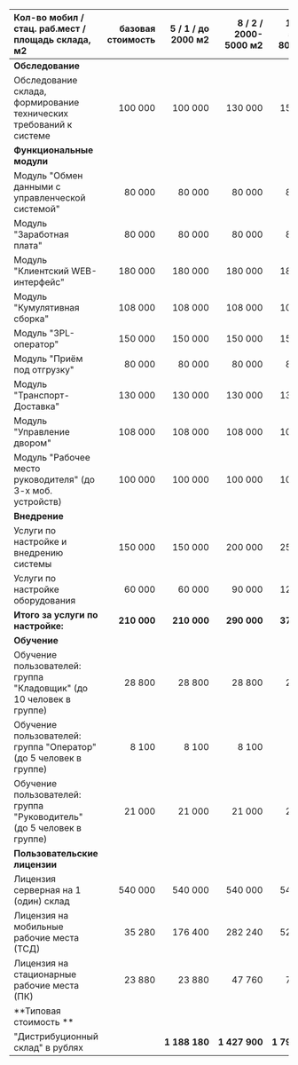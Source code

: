 |Кол-во мобил / стац. раб.мест / площадь склада, м2 |базовая стоимость|  5 / 1 / до 2000 м2|  8 / 2 / 2000-5000 м2|  15 / 3 / 5000-8000 м2| 20 / 4 / 8000-15000 м2|
|:--------------------------------------------------|----------------:|-------------------:|---------------------:|----------------------:|----------------------:|
|**Обследование**
|Обследование склада, формирование технических требований к системе   |             100 000|                100 000|               130 000|      150 000|200 000|
|**Функциональные модули**					
|Модуль "Обмен данными с управленческой системой"	                  |80 000|80 000|80 000	|80 000	|80 000|
|Модуль "Заработная плата"                                            |80 000|80 000|80 000|	80 000|	80 000|
|Модуль "Клиентский WEB-интерфейс"|	180 000|	180 000|	180 000|	180 000|	180 000|
|Модуль "Кумулятивная сборка"|	108 000|	108 000|	108 000	|108 000|	108 000|
|Модуль "3PL-оператор"	|150 000|	150 000|	150 000|	150 000|	150 000|
|Модуль "Приём под отгрузку"|	80 000	|80 000|	80 000|	80 000|	80 000|
|Модуль "Транспорт-Доставка"|	130 000	|130 000|	130 000|	130 000	|130 000|
|Модуль "Управление двором"	|108 000|	108 000|	108 000|	108 000|	108 000|
|Модуль "Рабочее место руководителя" (до 3-х моб. устройств)|	100 000	|100 000	|100 000	|100 000	|100 000
|**Внедрение** 					
|Услуги по настройке и внедрению системы	|150 000|	150 000|	200 000|	250 000	|300 000|
|Услуги по настройке оборудования	|60 000|	60 000|	90 000|	120 000|	150 000|
|**Итого за услуги по настройке:**	|**210 000**|	**210 000**|	**290 000**|	**370 000**|	**450 000**|
|**Обучение**
|Обучение пользователей: группа "Кладовщик" (до 10 человек в группе)	|28 800	|28 800	|28 800	|28 800	|28 800|
|Обучение пользователей: группа "Оператор" (до 5 человек в группе)	|8 100	|8 100|	8 100|	8 100|	8 100|
|Обучение пользователей: группа "Руководитель" (до 5 человек в группе)	|21 000|	21 000|	21 000|	21 000|	21 000|
|**Пользовательские лицензии**					
|Лицензия серверная на 1 (один) склад	|540 000	|540 000	|540 000	|540 000	|540 000
|Лицензия на мобильные рабочие места (ТСД)|	35 280	|176 400|	282 240|	529 200|	705 600
|Лицензия на стационарные рабочие места (ПК)|	23 880|	23 880|	47 760|	71 640|	95 520|
|**Типовая стоимость **					
|"Дистрибуционный склад" в рублях	||**1 188 180**|	**1 427 900**|	**1 798 740**|	**2 129 020**|
